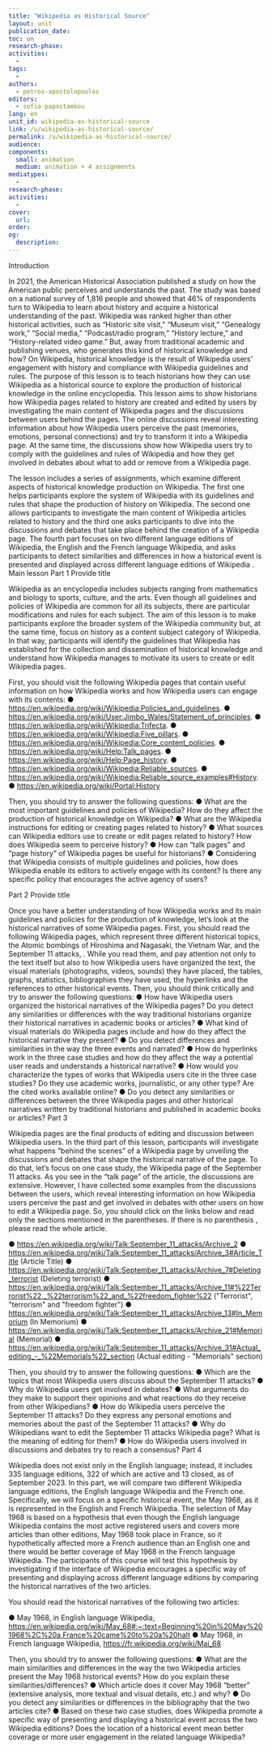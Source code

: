 ```yaml
---
title: "Wikipedia as Historical Source"
layout: unit
publication_date: 
toc: on
research-phase: 
activities: 
  - 
tags:
  - 
authors: 
  - petros-apostolopoulos
editors: 
  - sofia-papastamkou
lang: en
unit_id: wikipedia-as-historical-source
link: /u/wikipedia-as-historical-source/
permalink: /u/wikipedia-as-historical-source/
audience: 
components:
  small: animation
  medium: animation + 4 assignments
mediatypes: 
  - 
research-phase: 
activities: 
  - 
cover:
  url: 
order: 
og:
  description: 
---
```


Introduction 

In 2021, the American Historical Association published a study on how the American public perceives and understands the past.  The study was based on a national survey of 1,816 people and showed that 46% of respondents turn to Wikipedia to learn about history and acquire a historical understanding of the past. Wikipedia was ranked higher than other historical activities, such as “Historic site visit,” “Museum visit,” “Genealogy work,” “Social media,” “Podcast/radio program,” “History lecture,” and “History-related video game.” But, away from traditional academic and publishing venues, who generates this kind of historical knowledge and how? On Wikipedia, historical knowledge is the result of Wikipedia users’ engagement with history and compliance with Wikipedia guidelines and rules. The purpose of this lesson is to teach historians how they can use Wikipedia as a historical source to explore the production of historical knowledge in the online encyclopedia. This lesson aims to show historians how Wikipedia pages related to history are created and edited by users by investigating the main content of Wikipedia pages and the discussions between users behind the pages. The online discussions reveal interesting information about how Wikipedia users perceive the past (memories, emotions, personal connections) and try to transform it into a Wikipedia page. At the same time, the discussions show how Wikipedia users try to comply with the guidelines and rules of Wikipedia and how they get involved in debates about what to add or remove from a Wikipedia page.
 
The lesson includes a series of assignments, which examine different aspects of historical knowledge production on Wikipedia. The first one helps participants explore the system of Wikipedia with its guidelines and rules that shape the production of history on Wikipedia. The second one allows participants to investigate the main content of Wikipedia articles related to history and the third one asks participants to dive into the discussions and debates that take place behind the creation of a Wikipedia page. The fourth part focuses on two different language editions of Wikipedia, the English and the French language Wikipedia, and asks participants to detect similarities and differences in how a historical event is presented and displayed across different language editions of Wikipedia .
Main lesson 
Part 1 Provide title

Wikipedia as an encyclopedia includes subjects ranging from mathematics and biology to sports, culture, and the arts. Even though all guidelines and policies of Wikipedia are common for all its subjects, there are particular modifications and rules for each subject. The aim of this lesson is to make participants explore the broader system of the Wikipedia community but, at the same time, focus on history as a content subject category of Wikipedia. In that way, participants will identify the guidelines that Wikipedia has established for the collection and dissemination of historical knowledge and understand how Wikipedia manages to motivate its users to create or edit Wikipedia pages. 
 
First, you should visit the following Wikipedia pages that contain useful information on how Wikipedia works and how Wikipedia users can engage with its contents:
●	https://en.wikipedia.org/wiki/Wikipedia:Policies_and_guidelines.
●	https://en.wikipedia.org/wiki/User:Jimbo_Wales/Statement_of_principles.
●	https://en.wikipedia.org/wiki/Wikipedia:Trifecta.
●	https://en.wikipedia.org/wiki/Wikipedia:Five_pillars.
●	https://en.wikipedia.org/wiki/Wikipedia:Core_content_policies.
●	https://en.wikipedia.org/wiki/Help:Talk_pages.
●	https://en.wikipedia.org/wiki/Help:Page_history. 
●	https://en.wikipedia.org/wiki/Wikipedia:Reliable_sources.
●	https://en.wikipedia.org/wiki/Wikipedia:Reliable_source_examples#History.
●	https://en.wikipedia.org/wiki/Portal:History     
 
Then, you should try to answer the following questions:
●	What are the most important guidelines and policies of Wikipedia? How do they affect the production of historical knowledge on Wikipedia?
●	What are the Wikipedia instructions for editing or creating pages related to history?
●	What sources can Wikipedia editors use to create or edit pages related to history? How does Wikipedia seem to perceive history?
●	How can “talk pages” and “page history” of Wikipedia pages be useful for historians?
●	Considering that Wikipedia consists of multiple guidelines and policies, how does Wikipedia enable its editors to actively engage with its content? Is there any specific policy that encourages the active agency of users?

Part 2 Provide title

Once you have a better understanding of how Wikipedia works and its main guidelines and policies for the production of knowledge, let’s look at the historical narratives of some Wikipedia pages. First, you should read the following Wikipedia pages, which represent three different historical topics, the Atomic bombings of Hiroshima and Nagasaki, the Vietnam War, and the September 11 attacks, . While you read them,  and pay attention not only to the text itself but also to how Wikipedia users have organized the text, the visual materials (photographs, videos, sounds) they have placed, the tables, graphs, statistics, bibliographies they have used, the hyperlinks and the references to other historical events. Then, you should think critically and try to answer the following questions:
●	How have Wikipedia users organized the historical narratives of the Wikipedia pages? Do you detect any similarities or differences with the way traditional historians organize their historical narratives in academic books or articles?
●	What kind of visual materials do Wikipedia pages include and how do they affect the historical narrative they present?
●	Do you detect differences and similarities in the way the three events and  narrated?
●	How do hyperlinks work in the three case studies and how do they affect the way a potential user reads and understands a historical narrative?
●	How would you characterize the types of works that Wikipedia users cite in the three case studies? Do they use academic works, journalistic, or any other type? Are the cited works available online?
●	Do you detect any similarities or differences between the three Wikipedia pages and other historical narratives written by traditional historians and published in academic books or articles? 
Part 3  

Wikipedia pages are the final products of editing and discussion between Wikipedia users. In the third part of this lesson, participants will investigate what happens “behind the scenes” of a Wikipedia page by unveiling the discussions and debates that shape the historical narrative of the page. To do that, let’s focus on one case study, the Wikipedia page of the September 11 attacks. As you see in the “talk page” of the article, the discussions are extensive. However, I have collected some examples from the discussions between the users, which reveal interesting information on how Wikipedia users perceive the past and get involved in debates with other users on how to edit a Wikipedia page. So, you should click on the links below and read only the sections mentioned in the parentheses. If there is no parenthesis , please read the whole article.
 
●	https://en.wikipedia.org/wiki/Talk:September_11_attacks/Archive_2
●	https://en.wikipedia.org/wiki/Talk:September_11_attacks/Archive_3#Article_Title (Article Title)
●	https://en.wikipedia.org/wiki/Talk:September_11_attacks/Archive_7#Deleting_terrorist (Deleting terrorist)
●	https://en.wikipedia.org/wiki/Talk:September_11_attacks/Archive_11#%22Terrorist%22,_%22terrorism%22_and_%22freedom_fighter%22 ("Terrorist", "terrorism" and "freedom fighter")
●	https://en.wikipedia.org/wiki/Talk:September_11_attacks/Archive_13#In_Memorium (In Memorium)
●	https://en.wikipedia.org/wiki/Talk:September_11_attacks/Archive_21#Memorial (Memorial)
●	https://en.wikipedia.org/wiki/Talk:September_11_attacks/Archive_31#Actual_editing_-_%22Memorials%22_section (Actual editing - "Memorials" section) 
 
Then, you should try to answer the following questions:
●	Which are the topics that most Wikipedia users discuss about the September 11 attacks?
●	Why do Wikipedia users get involved in debates?
●	What arguments do they make to support their opinions and what reactions do they receive from other Wikipedians?
●	How do Wikipedia users perceive the September 11 attacks? Do they express any personal emotions and memories about the past of the September 11 attacks?
●	Why do Wikipedians want to edit the September 11 attacks Wikipedia page? What is the meaning of editing for them?
●	How do Wikipedia users involved in discussions and debates try to reach a consensus?
Part 4 

Wikipedia does not exist only in the English language; instead, it includes 335 language editions, 322 of which are active and 13 closed, as of September 2023.  In this part, we will compare two different Wikipedia language editions, the English language Wikipedia and the French one. Specifically, we will focus on a specific historical event, the May 1968, as it is represented in the English and French Wikipedia.  The selection of May 1968 is based on a hypothesis that even though the English language Wikipedia contains the most active registered users and covers more articles than other editions, May 1968 took place in France, so it hypothetically affected more a French audience than an English one and there would be better coverage of May 1968 in the French language Wikipedia.   The participants of this course will test this hypothesis by investigating if the interface of Wikipedia encourages a specific way of presenting and displaying across different language editions by comparing the historical narratives of the two articles.
 
You should read the historical narratives of the following two articles:
 
●	May 1968, in English language Wikipedia, https://en.wikipedia.org/wiki/May_68#:~:text=Beginning%20in%20May%201968%2C%20a,France%20came%20to%20a%20halt
●	May 1968, in French language Wikipedia, https://fr.wikipedia.org/wiki/Mai_68
 
Then, you should try to answer the following questions:
●	What are the main similarities and differences in the way the two Wikipedia articles present the May 1968 historical events? How do you explain these similarities/differences?
●	Which article does it cover May 1968 “better” (extensive analysis, more textual and visual details, etc.) and why?
●	Do you detect any similarities or differences in the bibliography that the two articles cite?
●	Based on these two case studies, does Wikipedia promote a specific way of presenting and displaying a historical event across the two Wikipedia editions? Does the location of a historical event mean better coverage or more user engagement in the related language Wikipedia?
 


 
 

 
